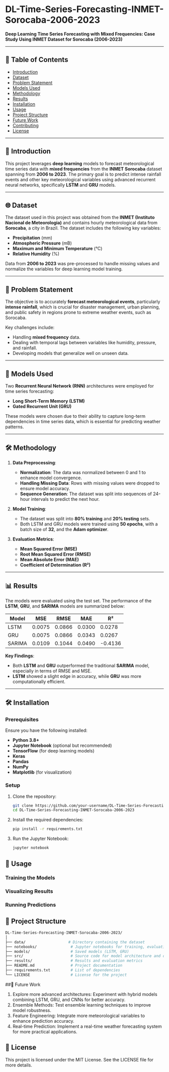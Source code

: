# DL-Time-Series-Forecasting-INMET-Sorocaba-2006-2023

**Deep Learning Time Series Forecasting with Mixed Frequencies: Case Study Using INMET Dataset for Sorocaba (2006-2023)**

---

## 📑 Table of Contents
- [Introduction](-#introduction)
- [Dataset](-#dataset)
- [Problem Statement](#problem-statement)
- [Models Used](#models-used)
- [Methodology](#methodology)
- [Results](#results)
- [Installation](#installation)
- [Usage](#usage)
- [Project Structure](#project-structure)
- [Future Work](#future-work)
- [Contributing](#contributing)
- [License](#license)

---

## 📘 Introduction

This project leverages **deep learning** models to forecast meteorological time series data with **mixed frequencies** from the **INMET Sorocaba** dataset spanning from **2006 to 2023**. The primary goal is to predict intense rainfall events and other key meteorological variables using advanced recurrent neural networks, specifically **LSTM** and **GRU** models.

---

## 🌐 Dataset

The dataset used in this project was obtained from the **INMET (Instituto Nacional de Meteorologia)** and contains hourly meteorological data from **Sorocaba**, a city in Brazil. The dataset includes the following key variables:
- **Precipitation** (mm)
- **Atmospheric Pressure** (mB)
- **Maximum and Minimum Temperature** (°C)
- **Relative Humidity** (%)

Data from **2006 to 2023** was pre-processed to handle missing values and normalize the variables for deep learning model training.

---

## 🎯 Problem Statement

The objective is to accurately **forecast meteorological events**, particularly **intense rainfall**, which is crucial for disaster management, urban planning, and public safety in regions prone to extreme weather events, such as Sorocaba.

Key challenges include:
- Handling **mixed frequency** data.
- Dealing with temporal lags between variables like humidity, pressure, and rainfall.
- Developing models that generalize well on unseen data.

---

## 🧠 Models Used

Two **Recurrent Neural Network (RNN)** architectures were employed for time series forecasting:
- **Long Short-Term Memory (LSTM)**
- **Gated Recurrent Unit (GRU)**

These models were chosen due to their ability to capture long-term dependencies in time series data, which is essential for predicting weather patterns.

---

## 🛠️ Methodology

1. **Data Preprocessing**:
   - **Normalization**: The data was normalized between 0 and 1 to enhance model convergence.
   - **Handling Missing Data**: Rows with missing values were dropped to ensure model accuracy.
   - **Sequence Generation**: The dataset was split into sequences of 24-hour intervals to predict the next hour.

2. **Model Training**:
   - The dataset was split into **80% training** and **20% testing** sets.
   - Both LSTM and GRU models were trained using **50 epochs**, with a batch size of **32**, and the **Adam optimizer**.

3. **Evaluation Metrics**:
   - **Mean Squared Error (MSE)**
   - **Root Mean Squared Error (RMSE)**
   - **Mean Absolute Error (MAE)**
   - **Coefficient of Determination (R²)**

---

## 📊 Results

The models were evaluated using the test set. The performance of the **LSTM**, **GRU**, and **SARIMA** models are summarized below:

| Model   | MSE      | RMSE    | MAE     | R²      |
|---------|----------|---------|---------|---------|
| LSTM    | 0.0075   | 0.0866  | 0.0300  | 0.0278  |
| GRU     | 0.0075   | 0.0866  | 0.0343  | 0.0267  |
| SARIMA  | 0.0109   | 0.1044  | 0.0490  | -0.4136 |

**Key Findings**:
- Both **LSTM** and **GRU** outperformed the traditional **SARIMA** model, especially in terms of RMSE and MSE.
- **LSTM** showed a slight edge in accuracy, while **GRU** was more computationally efficient.

---

## 🛠️ Installation

### Prerequisites
Ensure you have the following installed:
- **Python 3.8+**
- **Jupyter Notebook** (optional but recommended)
- **TensorFlow** (for deep learning models)
- **Keras**
- **Pandas**
- **NumPy**
- **Matplotlib** (for visualization)

### Setup
1. Clone the repository:
   ```bash
   git clone https://github.com/your-username/DL-Time-Series-Forecasting-INMET-Sorocaba-2006-2023.git
   cd DL-Time-Series-Forecasting-INMET-Sorocaba-2006-2023
   
2. Install the required dependencies:
   ```bash
   pip install -r requirements.txt

3. Run the Jupyter Notebook:
    ```bash
    jupyter notebook

## 🚀 Usage

### Training the Models
### Visualizing Results
### Running Predictions

## 📂 Project Structure

 ```bash
DL-Time-Series-Forecasting-INMET-Sorocaba-2006-2023/
│
├── data/                   # Directory containing the dataset
├── notebooks/               # Jupyter notebooks for training, evaluation, and prediction
├── models/                  # Saved models (LSTM, GRU)
├── src/                     # Source code for model architecture and data processing
├── results/                 # Results and evaluation metrics
├── README.md                # Project documentation
├── requirements.txt         # List of dependencies
└── LICENSE                  # License for the project
```
##🔮 Future Work

1. Explore more advanced architectures: Experiment with hybrid models combining LSTM, GRU, and CNNs for better accuracy.
2. Ensemble Methods: Test ensemble learning techniques to improve model robustness.
3. Feature Engineering: Integrate more meteorological variables to enhance prediction accuracy.
4. Real-time Prediction: Implement a real-time weather forecasting system for more practical applications.

## 📝 License

This project is licensed under the MIT License. See the LICENSE file for more details.


